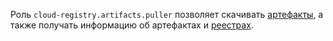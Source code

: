 Роль `cloud-registry.artifacts.puller` позволяет скачивать [артефакты](../../../cloud-registry/concepts/artifacts.md), а также получать информацию об артефактах и [реестрах](../../../cloud-registry/concepts/registry.md).
